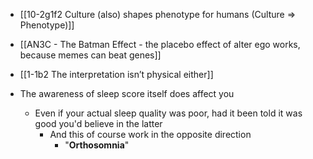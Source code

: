 - [[10-2g1f2 Culture (also) shapes phenotype for humans (Culture ⇒ Phenotype)]]

- [[AN3C - The Batman Effect - the placebo effect of alter ego works, because memes can beat genes]]

- [[1-1b2 The interpretation isn’t physical either]]

- The awareness of sleep score itself does affect you
	- Even if your actual sleep quality was poor, had it been told it was good you'd believe in the latter
		- And this of course work in the opposite direction
			- "**Orthosomnia**"